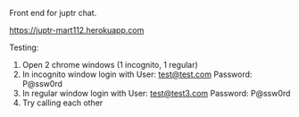 Front end for juptr chat.

https://juptr-mart112.herokuapp.com

Testing:
  1. Open 2 chrome windows (1 incognito, 1 regular)
  2. In incognito window login with User: test@test.com Password: P@ssw0rd
  3. In regular window login with User: test@test3.com Password: P@ssw0rd
  4. Try calling each other


